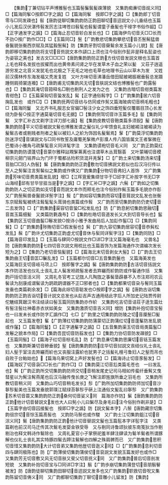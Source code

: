 <!-- { "loadSidebar": true } -->
　　【集韵丁兼切玷平声博雅髻也玉篇髻鬑鬓髪疎薄貌　又集韵痴亷切音觇义同】□【篇海同鬇○按即□字之譌】□【篇海同鬇　按即□字之譌】□【集韵郎丁切音零与□同发疎也】髫【唐韵徒聊切集韵韵防正韵田聊切音迢説文小儿垂结也玉篇小儿发后汉伏湛传髫发厉志注埤苍曰髫髦也髫髪谓童子垂髪也干禄字书俗作龆】□【正字通发字之譌】□【篇海止忍切音轸白发长也】□【篇海伊鸟切音夭□□长而不劲○按广韵作□□】□【玉篇同□】髬【广韵敷悲切集韵攀悲切音丕髬髵猛兽奋鬣貌张衡西京赋及其猛毅髬髵】防【集韵牙割切音蘖鬄余发玉篇小儿貌】髭【唐韵即移切集韵韵防将支切音赀説文本作頿口上须也注今俗别作髭非是释名髭姿也为姿容之美也】发古文□□□□【唐韵集韵韵防正韵方伐切音发説文根也玉篇首上毛也释名发拔也拔擢而出也黄帝素问肾之华在发草木子血之荣以髪　又荘子逍遥游穷发之北音义发犹毛也北极之下无毛之地也毛草也地理书云山以草木为发　又姓前汉儒林传东海发福又秃发复姓　又叶方味切音沸潘岳借田赋被褐振裾垂髫总发蹑踵侧肩掎裳连襼】□【唐韵甫无切集韵风无切音肤説文结也博雅髻也广韵露髻也】□【集韵其淹切音箝释名□剔也剔刑人之发为之也　又集韵古暗切音绀类篇发青绀色】□【玉篇渠匈切音蛩发乱】髯【正字通俗髥字】□【广韵集韵居六切音掬乱发也　或作□】□【集韵抚两切音纺与仿同或作髣又篇海陂病切音柄毛粗也】□【篇海同鬘　又北齐书礼服志女官偏□髻注少女之饰四垂短髪仅覆眉目顶心长发绕为卧髻○按正字通莫毫切音毛无据】□【集韵侧驾切音诈玉篇多毛】髰【集韵同鬄　又字汇补古文剃字注详刀部七画】髱【集韵皮教切音骲类篇多须貎】髲【唐韵集韵韵防平义切音被説文鬄也博雅发谓之髲仪礼少牢馈食礼主妇被裼注被裼读为髲鬄古者或剔贱者刑者之髪以被妇人之紒为饰因名髲鬄焉】髳【广韵莫浮切集韵韵防迷浮切音谋説文与□同书牧誓及庸蜀羌髳微卢彭濮人传八国皆属文王者髳微在巴蜀诗小雅角弓疏髳髦音义同详髦字注　又集韵谟袍切音毛义同　又广韵正韵莫红切集韵韵防谟蓬切音蒙尔雅释詀覭髳茀离也注谓草木丛茸翳荟　又叶蒙晡切音模柳宗元劒门铭界山为门环于蜀都丛险积货混幷羌髳】□【广韵土来切集韵汤来切音胎□□妇人伪髻】髴【唐韵集韵韵防正韵敷勿切音拂説文若似也后汉冯衍传以至人之髣髴注言髣髴似之集韵或作佛又广韵集韵分物切音弗妇人首饰　又广韵集韵芳味切音费类篇发乱貌】增□【江晖亶爰集缬甘华于□邱字汇补按字书无□字山海经邱有甘华甘抯当是字之譌】□【字汇补□字之譌】六髵【广韵如之切集韵韵防人之切正韵如支切音而説文本作而颊毛也注今俗别作髵玉篇多毛貌亦作耏　又广韵髬髵兽奋鬣貌详髬字注】髶【广韵如容切集韵而容切音茸説文乱发也张衡东京赋髶髦被绣注髶髦髦头茸骑也类篇或作髶　又广韵而至切集韵韵防仍吏切音二去发饰】□【广韵集韵渠容切音蛩□松发乱也】防【广韵息躬切集韵思融切音嵩玉篇细髪　又类篇防氀毳布】□【集韵杜皓切音道发长又大到切音导长也】髷【集韵区玉切音曲髷□鬈发貌○按诗小雅予发曲局后人加髟作髷□】□【集韵同鬄】□【广韵集韵陟贿切音□假发髻也】髸【广韵九容切集韵居容切音恭髸松发乱】髹【广韵许尤切集韵正韵虚尤切音休与髤同详髤字注】□【集韵同防】□【篇海音印发乱】□【玉篇与肆同○按説文作□详□字注又篇海毫毛也　又兽名】防【唐韵集韵韵防七四切音次説文用梳比也玉篇首饰为发篇海通作次谓编次发长短为之】□【集韵乃老切音恼髪貌】□【篇海北末切音剥女大髻】□【广韵去王切集韵曲王切音匡□鬤乱发】□【玉篇都尔切音□五音集韵鬣也　又篇海美发也　又篇海巨支切音岐马项上□　按即鬐字之譌】髺【唐韵集韵韵防古活切音括説文本作防洁发也仪礼士丧礼主人髺发袒疏髻发者去筓纚而紒韵防或作鬠通作括　又集韵戸括切音活义同　又周礼冬官考工记旊人凡陶旊之事髺垦薜暴不入市注郑司农云髺读为刮康成谓髺读为跀疏跀谓器不正□邪者也】□【集韵都果切音朶与鬌同玉篇发垂也类篇剃余发】□【篇海此琮切音聪发也○按即字之譌】髻【唐韵古诣切集韵韵防正韵吉诣切音计説文总发也从髟吉声古通用结此字后人所加史记陆贾传尉佗魋结箕踞汉书注结读曰髻玉篇同防集韵亦作紒　又集韵吃吉切音诘荘子逹生篇灶有髻注髻灶神着赤衣状如美女　又集韵激质切音吉义同】增防【集韵补抱切音宝髻也一曰发未长或作防字汇譌作□】七□【广韵里之切集韵韵防陵之切音厘髬□髪起也　又玉篇发卷】髼【广韵薄红切集韵韵防蒲蒙切正韵蒲红切音蓬髼防发乱貌或作鬔】□【篇海同鬘】□【正字通髼字之譌】□【五音集韵渠玉切音局类篇髷□发鬈之貌本作局】□【集韵吾昆切音防翦发也】□【集韵力协切音防发疎貌】□【玉篇同髻】□【篇海子红切音棕毛乱】防【广韵息亷切集韵思廉切音铦玉篇发也　又集韵斯兼切音縿垂貌】髽【唐韵集韵韵防庄华切音挝説文丧结仪礼士丧礼妇人髽于室注去筓纚而紒也又丧服注露紒也犹男子之括髪礼檀弓鲁妇人之髽而吊也自败于台鲐始也】【篇海乌果切窝上声好发髻也】□【篇海诗止切音豕髻发】□【篇海奴了切音袅□□长也广韵作□】□【集韵莫江切音尨类篇毛苍也　一曰发乱也】髾【广韵正韵所交切集韵韵防师交切音梢发尾史记司马相如传蜚纤垂髾又曳彗星以为髾注髾燕尾也后汉马融传曳长庚之飞髾注即旌旗所垂之羽毛也　又集韵所教切音稍义同　又集韵山巧切音稍毛发长】髿【广韵所加切集韵韵防师加切音沙鬖髿髪美也玉篇发垂貌郭璞江赋绿苔鬖髿乎硏上注通俗文髪乱曰鬖髿　又广韵集韵苏禾切音蓑又集韵韵防正韵桑何切音娑义同　篇海亦作防】鬀【唐韵集韵韵防正韵他计切音替説文发也大人曰髡小儿曰鬀尽及身毛曰注今俗别作剃非是】□【玉篇字由切音囚接髪也　按即□字之譌】防【説文髺本字】八鬃【唐韵藏宗切集韵徂宗切音悰玉篇髙髻也　又韵防马鬃也或作騣　又广韵士江切集韵鉏江切音淙义同】鬄【唐韵集韵韵防正韵他计切音替説文髲也玉篇髢本字详髢字注　又类篇剃也前汉司马迁传其次鬄毛发婴金铁受辱　又与剔同诗鲁颂狄彼东南笺狄当作剔剔治也释文韩诗作鬄除也　又周礼夏官小子掌祭祀羞羊肆注肆读为鬄羊鬄者所谓豚解也仪礼士丧礼其实特豚四鬄去蹄注鬄解也四解之殊肩髀而已　又广韵集韵思积切音惜又集韵韵防大计切音弟又集韵他歴切音逖义同】□【广韵集韵息利切音四与肆同极陈也】防【广韵薄侯切集韵蒲侯切音裒説文发貌玉篇发好也或作□　又集韵芳无切音敷又风无切音肤又斐父切音抚义同　又广韵集韵普后切音剖发短貌　又集韵补抱切音宝与□同详□字注】鬅【广韵歩崩切集韵蒲登切音朋鬅鬙被发】防【唐韵徒聊切集韵田聊切音迢説文发多也又广韵集韵职救切音呪又集韵陈留切音俦义同　又广韵都聊切集韵丁聊切音雕小儿留发】防【集韵】
